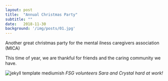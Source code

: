 ```yaml
---
layout: post
title:  "Annual Christmas Party"
subtitle: ""
date:   2018-11-30 
background: '/img/posts/01.jpg'
---
```


<p>Another great christmas party for the mental ilness caregivers association (MICA)</p>

<p>This time of year, we are thankful for friends and the caring community we have.</p>

![jekyll template mediumish]({{site.baseurl}}/assets/images/christmas.jpg)
*FSG volunteers Sara and Crystal hard at work!*

